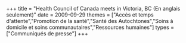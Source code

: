 +++
title = "Health Council of Canada meets in Victoria, BC (En anglais seulement)"
date = 2009-09-29
themes = ["Accès et temps d'attente","Promotion de la santé","Santé des Autochtones","Soins à domicile et soins communautaires","Ressources humaines"]
types = ["Communiqués de presse"]
+++
